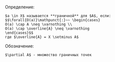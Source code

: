 Определение:
```spoiler-markdown
$a \in X$ называется **граничной** для $A$, если:
$$\forall{O(a)}\mathpunct{:}~~ \begin{cases}
O(a) \cap A \neq \varnothing \\
O(a) \cap \overline{A} \neq \varnothing
\end{cases}$$
где $\overline{A} = X \setminus A$
```

Обозначение:
```spoiler-markdown
$\partial A$ - множество граничных точек
```